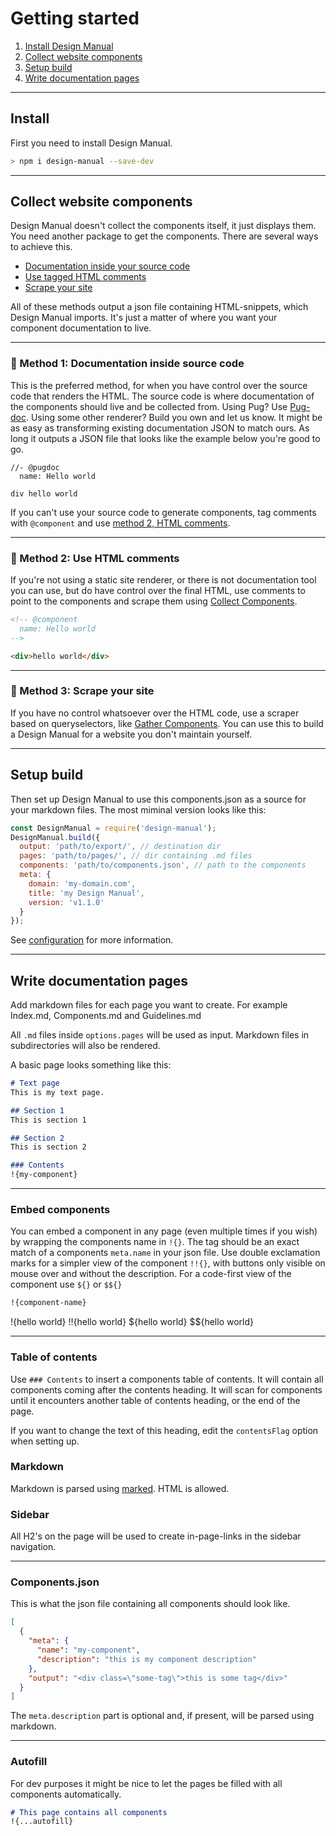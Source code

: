 # Getting started

1. [Install Design Manual](#install)
2. [Collect website components](#collect-website-components)
3. [Setup build](#setup-build)
4. [Write documentation pages](#write-documentation-pages)

---

## Install

First you need to install Design Manual.

```bash
> npm i design-manual --save-dev
```

---

## Collect website components
Design Manual doesn't collect the components itself, it just displays them. You need another package to get the components. There are several ways to achieve this.

* [Documentation inside your source code](#-method-1-documentation-inside-source-code)
* [Use tagged HTML comments](#-method-2-use-html-comments)
* [Scrape your site](#-method-3-scrape-your-site)

All of these methods output a json file containing HTML-snippets, which Design Manual imports. It's just a matter of where you want your component documentation to live.

---

### 💎 Method 1: Documentation inside source code
This is the preferred method, for when you have control over the source code that renders the HTML. The source code is where documentation of the components should live and be collected from. Using Pug? Use [Pug-doc](https://www.npmjs.com/package/pug-doc). Using some other renderer? Build you own and let us know. It might be as easy as transforming existing documentation JSON to match ours. As long it outputs a JSON file that looks like the example below you're good to go.


```pug
//- @pugdoc
  name: Hello world

div hello world
```

If you can't use your source code to generate components, tag comments with `@component` and use [method 2, HTML comments](#-method-2-use-html-comments).

---

### 💬 Method 2: Use HTML comments
If you're not using a static site renderer, or there is not documentation tool you can use, but do have control over the final HTML, use comments to point to the components and scrape them using [Collect Components](https://www.npmjs.com/package/collect-components).

```html
<!-- @component
  name: Hello world
-->

<div>hello world</div>
```

---

### 🔪 Method 3: Scrape your site
If you have no control whatsoever over the HTML code, use a scraper based on queryselectors, like [Gather Components](https://www.npmjs.com/package/gather-components). You can use this to build a Design Manual for a website you don't maintain yourself.


---

## Setup build
Then set up Design Manual to use this components.json as a source for your markdown files. The most miminal version looks like this:

```js
const DesignManual = require('design-manual');
DesignManual.build({
  output: 'path/to/export/', // destination dir
  pages: 'path/to/pages/', // dir containing .md files
  components: 'path/to/components.json', // path to the components
  meta: {
    domain: 'my-domain.com',
    title: 'my Design Manual',
    version: 'v1.1.0'
  }
});
```

See [configuration](configuration.html) for more information.

---

## Write documentation pages
Add markdown files for each page you want to create. For example Index.md, Components.md and Guidelines.md

All `.md` files inside `options.pages` will be used as input. Markdown files in subdirectories will also be rendered.

A basic page looks something like this:

```markdown
# Text page
This is my text page.

## Section 1
This is section 1

## Section 2
This is section 2

### Contents
!{my-component}
```

---

### Embed components
You can embed a component in any page (even multiple times if you wish) by wrapping the components name in `!​{}`.
The tag should be an exact match of a components `meta.name` in your json file. Use double exclamation marks for a simpler view of the component  `!!​{}`, with buttons only visible on mouse over and without the description. For a code-first view of the component use `$​{}` or `$$​{}`


```markdown
!{component-name}
```

!{hello world}
!!{hello world}
${hello world}
$${hello world}

---

### Table of contents
Use `### Contents` to insert a components table of contents. It will contain all components coming after the contents heading. It will scan for components until it encounters another table of contents heading, or the end of the page.

If you want to change the text of this heading, edit the `contentsFlag` option when setting up.

### Markdown
Markdown is parsed using [marked](https://github.com/chjj/marked). HTML is allowed.

### Sidebar
All H2's on the page will be used to create in-page-links in the sidebar navigation.

---

### Components.json
This is what the json file containing all components should look like.

```json
[
  {
    "meta": {
      "name": "my-component",
      "description": "this is my component description"
    },
    "output": "<div class=\"some-tag\">this is some tag</div>"
  }
]
```

The `meta.description` part is optional and, if present, will be parsed using markdown.

---

### Autofill
For dev purposes it might be nice to let the pages be filled with all components automatically.

```markdown
# This page contains all components
!​{...autofill}
```